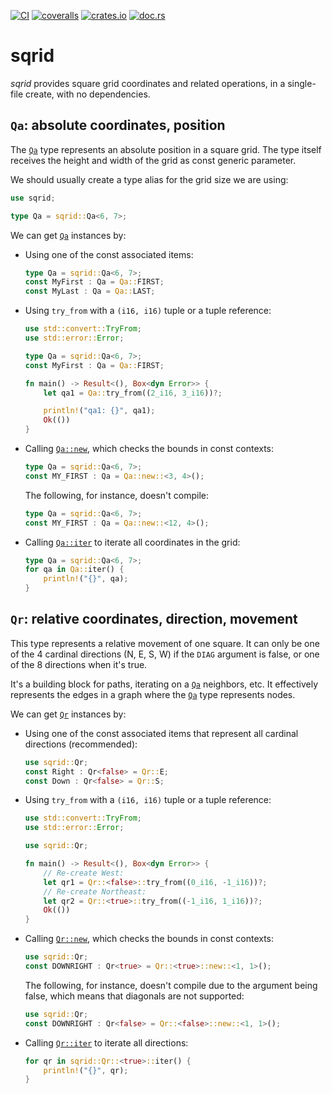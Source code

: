 [![CI](https://github.com/lpenz/sqrid/actions/workflows/ci.yml/badge.svg)](https://github.com/lpenz/sqrid/actions/workflows/ci.yml)
[![coveralls](https://coveralls.io/repos/github/lpenz/sqrid/badge.svg?branch=main)](https://coveralls.io/github/lpenz/sqrid?branch=main)
[![crates.io](https://img.shields.io/crates/v/sqrid)](https://crates.io/crates/sqrid)
[![doc.rs](https://docs.rs/sqrid/badge.svg)](https://docs.rs/sqrid)

# sqrid

*sqrid* provides square grid coordinates and related operations,
in a single-file create, with no dependencies.

## `Qa`: absolute coordinates, position

The [`Qa`] type represents an absolute position in a square
grid. The type itself receives the height and width of the grid as
const generic parameter.

We should usually create a type alias for the grid size we are using:

```rust
use sqrid;

type Qa = sqrid::Qa<6, 7>;
```

We can get [`Qa`] instances by:
- Using one of the const associated items:
  ```rust
  type Qa = sqrid::Qa<6, 7>;
  const MyFirst : Qa = Qa::FIRST;
  const MyLast : Qa = Qa::LAST;
  ```
- Using `try_from` with a `(i16, i16)` tuple or a tuple reference:
  ```rust
  use std::convert::TryFrom;
  use std::error::Error;

  type Qa = sqrid::Qa<6, 7>;
  const MyFirst : Qa = Qa::FIRST;

  fn main() -> Result<(), Box<dyn Error>> {
      let qa1 = Qa::try_from((2_i16, 3_i16))?;

      println!("qa1: {}", qa1);
      Ok(())
  }
  ```
- Calling [`Qa::new`], which checks the bounds in const contexts:
  ```rust
  type Qa = sqrid::Qa<6, 7>;
  const MY_FIRST : Qa = Qa::new::<3, 4>();
  ```
  The following, for instance, doesn't compile:
  ```rust
  type Qa = sqrid::Qa<6, 7>;
  const MY_FIRST : Qa = Qa::new::<12, 4>();
  ```
- Calling [`Qa::iter`] to iterate all coordinates in the grid:
  ```rust
  type Qa = sqrid::Qa<6, 7>;
  for qa in Qa::iter() {
      println!("{}", qa);
  }
  ```

## `Qr`: relative coordinates, direction, movement

This type represents a relative movement of one square. It can
only be one of the 4 cardinal directions (N, E, S, W) if the
`DIAG` argument is false, or one of the 8 directions when it's
true.

It's a building block for paths, iterating on a [`Qa`] neighbors,
etc. It effectively represents the edges in a graph where the
[`Qa`] type represents nodes.

We can get [`Qr`] instances by:
- Using one of the const associated items that represent all
  cardinal directions (recommended):
  ```rust
  use sqrid::Qr;
  const Right : Qr<false> = Qr::E;
  const Down : Qr<false> = Qr::S;
  ```
- Using `try_from` with a `(i16, i16)` tuple or a tuple reference:
  ```rust
  use std::convert::TryFrom;
  use std::error::Error;

  use sqrid::Qr;

  fn main() -> Result<(), Box<dyn Error>> {
      // Re-create West:
      let qr1 = Qr::<false>::try_from((0_i16, -1_i16))?;
      // Re-create Northeast:
      let qr2 = Qr::<true>::try_from((-1_i16, 1_i16))?;
      Ok(())
  }
  ```
- Calling [`Qr::new`], which checks the bounds in const contexts:
  ```rust
  use sqrid::Qr;
  const DOWNRIGHT : Qr<true> = Qr::<true>::new::<1, 1>();
  ```
  The following, for instance, doesn't compile due to the argument
  being false, which means that diagonals are not supported:
  ```rust
  use sqrid::Qr;
  const DOWNRIGHT : Qr<false> = Qr::<false>::new::<1, 1>();
  ```
- Calling [`Qr::iter`] to iterate all directions:
  ```rust
  for qr in sqrid::Qr::<true>::iter() {
      println!("{}", qr);
  }
  ```


[`Qa`]: https://docs.rs/sqrid/0/sqrid/_sqrid/struct.Qa.html
[`Qa::new`]: https://docs.rs/sqrid/0/sqrid/_sqrid/struct.Qa.html#method.new
[`Qa::iter`]: https://docs.rs/sqrid/0/sqrid/_sqrid/struct.Qa.html#method.iter
[`Qr`]: https://docs.rs/sqrid/0/sqrid/_sqrid/struct.Qr.html
[`Qr::new`]: https://docs.rs/sqrid/0/sqrid/_sqrid/struct.Qr.html#method.new
[`Qr::iter`]: https://docs.rs/sqrid/0/sqrid/_sqrid/struct.Qr.html#method.iter

